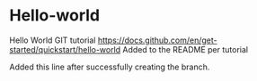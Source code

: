 # Hello-world
Hello World GIT tutorial https://docs.github.com/en/get-started/quickstart/hello-world
Added to the README per tutorial

Added this line after successfully creating the branch.
